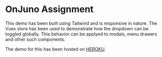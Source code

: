 # OnJuno Assignment

This demo has been built using Tailwind and is responsive in nature. The Vuex store has been used to demonstrate how the dropdown can be toggled globally. This behavior can be applyed to modals, menu drawers and other such components.

The demo for this has been hosted on [HEROKU](https://onjuno-assignment.herokuapp.com/).
